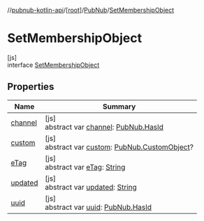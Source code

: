 //[pubnub-kotlin-api](../../../../index.md)/[[root]](../../index.md)/[PubNub](../index.md)/[SetMembershipObject](index.md)

# SetMembershipObject

[js]\
interface [SetMembershipObject](index.md)

## Properties

| Name | Summary |
|---|---|
| [channel](channel.md) | [js]<br>abstract var [channel](channel.md): [PubNub.HasId](../-has-id/index.md) |
| [custom](custom.md) | [js]<br>abstract var [custom](custom.md): [PubNub.CustomObject](../-custom-object/index.md)? |
| [eTag](e-tag.md) | [js]<br>abstract var [eTag](e-tag.md): [String](https://kotlinlang.org/api/latest/jvm/stdlib/kotlin-stdlib/kotlin/-string/index.html) |
| [updated](updated.md) | [js]<br>abstract var [updated](updated.md): [String](https://kotlinlang.org/api/latest/jvm/stdlib/kotlin-stdlib/kotlin/-string/index.html) |
| [uuid](uuid.md) | [js]<br>abstract var [uuid](uuid.md): [PubNub.HasId](../-has-id/index.md) |
